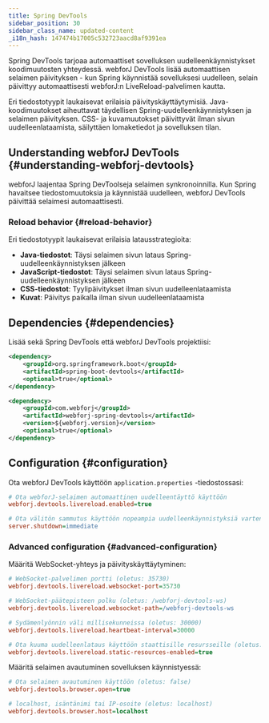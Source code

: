 ```yaml
---
title: Spring DevTools
sidebar_position: 30
sidebar_class_name: updated-content
_i18n_hash: 147474b17005c532723aacd8af9391ea
---
```

Spring DevTools tarjoaa automaattiset sovelluksen uudelleenkäynnistykset koodimuutosten yhteydessä. webforJ DevTools lisää automaattisen selaimen päivityksen - kun Spring käynnistää sovelluksesi uudelleen, selain päivittyy automaattisesti webforJ:n LiveReload-palvelimen kautta.

Eri tiedostotyypit laukaisevat erilaisia päivityskäyttäytymisiä. Java-koodimuutokset aiheuttavat täydellisen Spring-uudelleenkäynnistyksen ja selaimen päivityksen. CSS- ja kuvamuutokset päivittyvät ilman sivun uudelleenlataamista, säilyttäen lomaketiedot ja sovelluksen tilan.

## Understanding webforJ DevTools {#understanding-webforj-devtools}

webforJ laajentaa Spring DevToolseja selaimen synkronoinnilla. Kun Spring havaitsee tiedostomuutoksia ja käynnistää uudelleen, webforJ DevTools päivittää selaimesi automaattisesti.

### Reload behavior {#reload-behavior}

Eri tiedostotyypit laukaisevat erilaisia latausstrategioita:

- **Java-tiedostot**: Täysi selaimen sivun lataus Spring-uudelleenkäynnistyksen jälkeen
- **JavaScript-tiedostot**: Täysi selaimen sivun lataus Spring-uudelleenkäynnistyksen jälkeen
- **CSS-tiedostot**: Tyylipäivitykset ilman sivun uudelleenlataamista  
- **Kuvat**: Päivitys paikalla ilman sivun uudelleenlataamista

## Dependencies {#dependencies}

Lisää sekä Spring DevTools että webforJ DevTools projektiisi:

```xml title="pom.xml"
<dependency>
    <groupId>org.springframework.boot</groupId>
    <artifactId>spring-boot-devtools</artifactId>
    <optional>true</optional>
</dependency>

<dependency>
    <groupId>com.webforj</groupId>
    <artifactId>webforj-spring-devtools</artifactId>
    <version>${webforj.version}</version>
    <optional>true</optional>
</dependency>
```

## Configuration {#configuration}

Ota webforJ DevTools käyttöön `application.properties` -tiedostossasi:

```Ini title="application.properties"
# Ota webforJ-selaimen automaattinen uudelleentäyttö käyttöön
webforj.devtools.livereload.enabled=true

# Ota välitön sammutus käyttöön nopeampia uudelleenkäynnistyksiä varten
server.shutdown=immediate
```

### Advanced configuration {#advanced-configuration}

Määritä WebSocket-yhteys ja päivityskäyttäytyminen:

```Ini title="application.properties"
# WebSocket-palvelimen portti (oletus: 35730)
webforj.devtools.livereload.websocket-port=35730

# WebSocket-päätepisteen polku (oletus: /webforj-devtools-ws)
webforj.devtools.livereload.websocket-path=/webforj-devtools-ws

# Sydämenlyönnin väli millisekunneissa (oletus: 30000)
webforj.devtools.livereload.heartbeat-interval=30000

# Ota kuuma uudelleenlataus käyttöön staattisille resursseille (oletus: true)
webforj.devtools.livereload.static-resources-enabled=true
```

<DocChip chip='since' label='25.03' /> Määritä selaimen avautuminen sovelluksen käynnistyessä:

```Ini title="application.properties"
# Ota selaimen avautuminen käyttöön (oletus: false)
webforj.devtools.browser.open=true

# localhost, isäntänimi tai IP-osoite (oletus: localhost)
webforj.devtools.browser.host=localhost
```
